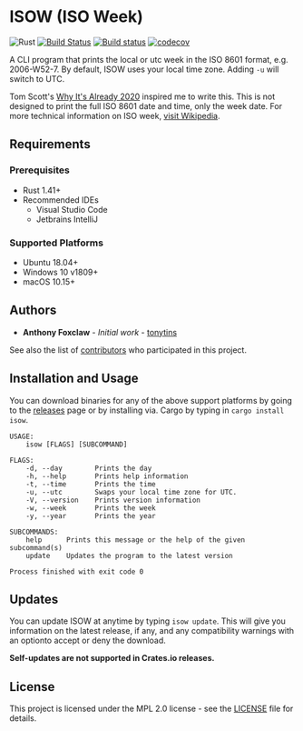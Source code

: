 # ISOW (ISO Week)

![Rust](https://github.com/tonytins/isow/workflows/Rust/badge.svg) [![Build Status](https://travis-ci.org/tonytins/isow.svg?branch=master)](https://travis-ci.org/tonytins/isow) [![Build status](https://ci.appveyor.com/api/projects/status/ffru6ik26j2b87ko?svg=true)](https://ci.appveyor.com/project/tonytins/isow) [![codecov](https://codecov.io/gh/tonytins/isow/branch/master/graph/badge.svg)](https://codecov.io/gh/tonytins/isow)

A CLI program that prints the local or utc week in the ISO 8601 format, e.g. 2006-W52-7. By default, ISOW uses your local time zone. Adding ``-u`` will switch to UTC.

Tom Scott's [Why It's Already 2020](https://www.youtube.com/watch?v=D3jxx8Yyw1c) inspired me to write this. This is not designed to print the full ISO 8601 date and time, only the week date. For more technical information on ISO week, [visit Wikipedia](https://en.wikipedia.org/wiki/ISO_week_date).

## Requirements

### Prerequisites

- Rust 1.41+
- Recommended IDEs
  - Visual Studio Code
  - Jetbrains IntelliJ

### Supported Platforms

- Ubuntu 18.04+
- Windows 10 v1809+
- macOS 10.15+

## Authors

- **Anthony Foxclaw** - _Initial work_ - [tonytins](https://github.com/tonytins)

See also the list of [contributors](https://github.com/tonytins/isow/contributors) who participated in this project.

## Installation and Usage

You can download binaries for any of the above support platforms by going to the [releases](https://github.com/tonytins/isow/releases) page or by installing via. Cargo by typing in ``cargo install isow``.

```
USAGE:
    isow [FLAGS] [SUBCOMMAND]

FLAGS:
    -d, --day        Prints the day
    -h, --help       Prints help information
    -t, --time       Prints the time
    -u, --utc        Swaps your local time zone for UTC.
    -V, --version    Prints version information
    -w, --week       Prints the week
    -y, --year       Prints the year

SUBCOMMANDS:
    help      Prints this message or the help of the given subcommand(s)
    update    Updates the program to the latest version

Process finished with exit code 0
```

## Updates

You can update ISOW at anytime by typing ``isow update``. This will give you information on the latest release, if any, and any compatibility warnings with an optionto accept or deny the download.

**Self-updates are not supported in Crates.io releases.**

## License

This project is licensed under the MPL 2.0 license - see the [LICENSE](LICENSE) file for details.
